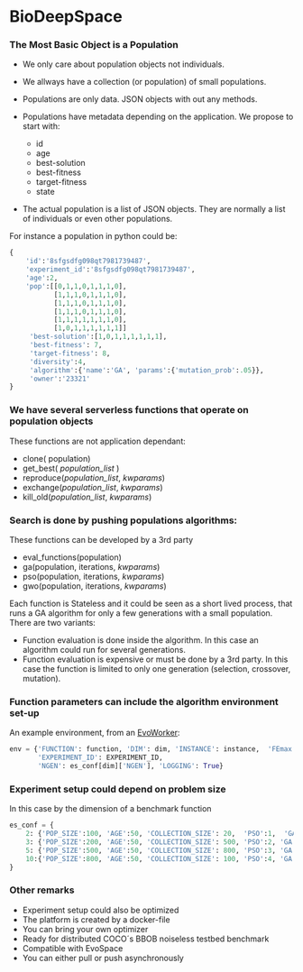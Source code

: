 # BioDeepSpace

### The Most Basic Object is a Population
* We only care about population objects not individuals.
* We allways have a collection (or population) of small populations.
* Populations are only data. JSON objects with out any methods.
* Populations have metadata depending on the application. We propose to start with:
    * id
    * age
    * best-solution
    * best-fitness
    * target-fitness
    * state

* The actual population is a list of JSON objects. They are normally a list of individuals or even other populations.

For instance a population in python could be:
``` python
{
    'id':'8sfgsdfg098qt7981739487',
    'experiment_id':'8sfgsdfg098qt7981739487',
    'age':2,
    'pop':[[0,1,1,0,1,1,1,0],
           [1,1,1,0,1,1,1,0],
           [1,1,1,0,1,1,1,0],
           [1,1,1,0,1,1,1,0],
           [1,1,1,1,1,1,1,0],
           [1,0,1,1,1,1,1,1]]
     'best-solution':[1,0,1,1,1,1,1,1],
     'best-fitness': 7,
     'target-fitness': 8,
     'diversity':4,
     'algorithm':{'name':'GA', 'params':{'mutation_prob':.05}},
     'owner':'23321'
}
```
### We have several serverless functions that operate on population objects
These functions are not application dependant:
* clone( population)
* get_best( *population_list* )
* reproduce(*population_list*, *kwparams*)
* exchange(*population_list*, *kwparams*)
* kill_old(*population_list*, *kwparams*)

### Search is done by pushing populations algorithms:
These functions can be developed by a 3rd party
* eval_functions(population)
* ga(population, iterations,  *kwparams*)
* pso(population, iterations,  *kwparams*)
* gwo(population, iterations,  *kwparams*)

Each function is Stateless and it could be seen as a short lived process, that runs a GA algorithm for only a few generations with a small population.
There are two variants:
* Function evaluation is done inside the algorithm. In this case an algorithm could run for several generations.
* Function evaluation is expensive or must be done by a 3rd party. In this case the function is limited to only one generation (selection, crossover, mutation).

### Function parameters can include the algorithm environment set-up
An example environment, from an [EvoWorker](https://github.com/mariosky/EvoWorker/blob/master/docker_exp.py):

``` python
env = {'FUNCTION': function, 'DIM': dim, 'INSTANCE': instance,  'FEmax': 500000,
       'EXPERIMENT_ID': EXPERIMENT_ID,
       'NGEN': es_conf[dim]['NGEN'], 'LOGGING': True}
```

### Experiment setup could depend on problem size
In this case by the dimension of a benchmark function

``` python
es_conf = {
    2: {'POP_SIZE':100, 'AGE':50, 'COLLECTION_SIZE': 20,  'PSO':1,  'GA':1 },
    3: {'POP_SIZE':200, 'AGE':50, 'COLLECTION_SIZE': 500, 'PSO':2, 'GA':2 },
    5: {'POP_SIZE':500, 'AGE':50, 'COLLECTION_SIZE': 800, 'PSO':3, 'GA':3 },
    10:{'POP_SIZE':800, 'AGE':50, 'COLLECTION_SIZE': 100, 'PSO':4, 'GA':4 }
}
```
### Other remarks
* Experiment setup could also be optimized
* The platform is created by a docker-file
* You can bring your own optimizer
* Ready for distributed COCO´s BBOB noiseless testbed benchmark
* Compatible with EvoSpace
* You can either pull or push asynchronously
